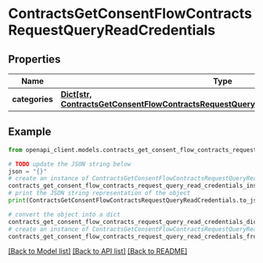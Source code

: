 # ContractsGetConsentFlowContractsRequestQueryReadCredentials


## Properties

Name | Type | Description | Notes
------------ | ------------- | ------------- | -------------
**categories** | [**Dict[str, ContractsGetConsentFlowContractsRequestQueryReadCredentialsCategoriesValue]**](ContractsGetConsentFlowContractsRequestQueryReadCredentialsCategoriesValue.md) |  | [optional] 

## Example

```python
from openapi_client.models.contracts_get_consent_flow_contracts_request_query_read_credentials import ContractsGetConsentFlowContractsRequestQueryReadCredentials

# TODO update the JSON string below
json = "{}"
# create an instance of ContractsGetConsentFlowContractsRequestQueryReadCredentials from a JSON string
contracts_get_consent_flow_contracts_request_query_read_credentials_instance = ContractsGetConsentFlowContractsRequestQueryReadCredentials.from_json(json)
# print the JSON string representation of the object
print(ContractsGetConsentFlowContractsRequestQueryReadCredentials.to_json())

# convert the object into a dict
contracts_get_consent_flow_contracts_request_query_read_credentials_dict = contracts_get_consent_flow_contracts_request_query_read_credentials_instance.to_dict()
# create an instance of ContractsGetConsentFlowContractsRequestQueryReadCredentials from a dict
contracts_get_consent_flow_contracts_request_query_read_credentials_from_dict = ContractsGetConsentFlowContractsRequestQueryReadCredentials.from_dict(contracts_get_consent_flow_contracts_request_query_read_credentials_dict)
```
[[Back to Model list]](../README.md#documentation-for-models) [[Back to API list]](../README.md#documentation-for-api-endpoints) [[Back to README]](../README.md)


